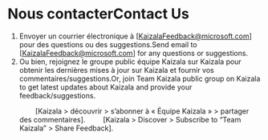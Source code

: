 # <a name="contact-us"></a><span data-ttu-id="ee75b-101">Nous contacter</span><span class="sxs-lookup"><span data-stu-id="ee75b-101">Contact Us</span></span>
1.  <span data-ttu-id="ee75b-102">Envoyer un courrier électronique à [KaizalaFeedback@microsoft.com] pour des questions ou des suggestions.</span><span class="sxs-lookup"><span data-stu-id="ee75b-102">Send email to [KaizalaFeedback@microsoft.com] for any questions or suggestions.</span></span>   
2.  <span data-ttu-id="ee75b-103">Ou bien, rejoignez le groupe public équipe Kaizala sur Kaizala pour obtenir les dernières mises à jour sur Kaizala et fournir vos commentaires/suggestions.</span><span class="sxs-lookup"><span data-stu-id="ee75b-103">Or, join Team Kaizala public group on Kaizala to get latest updates about Kaizala and provide your feedback/suggestions.</span></span><p><span data-ttu-id="ee75b-104">&nbsp;&nbsp;&nbsp;&nbsp;&nbsp;&nbsp;&nbsp;&nbsp;[Kaizala > découvrir > s’abonner à « Équipe Kaizala » > partager des commentaires].</span><span class="sxs-lookup"><span data-stu-id="ee75b-104">&nbsp;&nbsp;&nbsp;&nbsp;&nbsp;&nbsp;&nbsp;&nbsp; [Kaizala > Discover > Subscribe to “Team Kaizala” > Share Feedback].</span></span>
